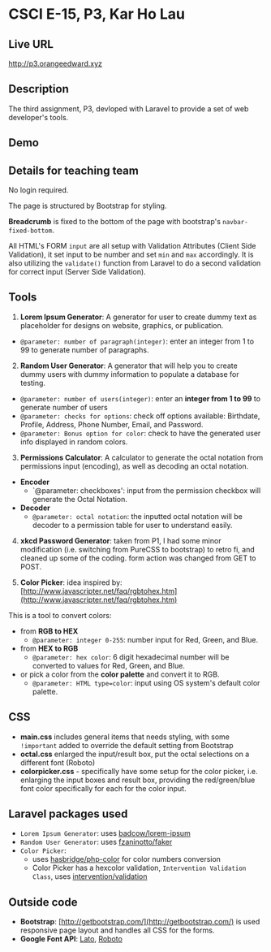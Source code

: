 # CSCI E-15, P3, Kar Ho Lau

## Live URL
<http://p3.orangeedward.xyz>

## Description
The third assignment, P3, devloped with Laravel to provide a set of web developer's tools.

## Demo


## Details for teaching team
No login required.

The page is structured by Bootstrap for styling.

**Breadcrumb** is fixed to the bottom of the page with bootstrap's `navbar-fixed-bottom`.

All HTML's FORM `input` are all setup with Validation Attributes (Client Side Validation), it set input to be number and set `min` and `max` accordingly. It is also utilizing the `validate()` function from Laravel to do a second validation for correct input (Server Side Validation).

## Tools
1. **Lorem Ipsum Generator**:
A generator for user to create dummy text as placeholder for designs on website, graphics, or publication.
  - `@parameter: number of paragraph(integer)`: enter an integer from 1 to 99 to generate number of paragraphs.

2. **Random User Generator**:
A generator that will help you to create dummy users with dummy information to populate a database for testing.
  - `@parameter: number of users(integer)`: enter an **integer from 1 to 99** to generate number of users
  - `@parameter: checks for options`: check off options available: Birthdate, Profile, Address, Phone Number, Email, and Password.
  - `@parameter: Bonus option for color`: check to have the generated user info displayed in random colors.  

3. **Permissions Calculator**:
A calculator to generate the octal notation from permissions input (encoding), as well as decoding an octal notation.
  * **Encoder**
    - `@parameter: checkboxes': input from the permission checkbox will generate the Octal Notation.
  * **Decoder**
    - `@parameter: octal notation`: the inputted octal notation will be decoder to a permission table for user to understand easily.

4. **xkcd Password Generator**:
taken from P1, I had some minor modification (i.e. switching from PureCSS to bootstrap) to retro fi, and cleaned up some of the coding. form action was changed from GET to POST.

5. **Color Picker**: idea inspired by: [http://www.javascripter.net/faq/rgbtohex.htm](http://www.javascripter.net/faq/rgbtohex.htm)

  This is a tool to convert colors:
  * from **RGB to HEX**
    - `@parameter: integer 0-255`: number input for Red, Green, and Blue.  
  * from **HEX to RGB**
    - `@parameter: hex color`: 6 digit hexadecimal number will be converted to values for Red, Green, and Blue.
  * or pick a color from the **color palette** and convert it to RGB.
    - `@parameter: HTML type=color`: input using OS system's default color palette.



## CSS
* **main.css** includes general items that needs styling, with some `!important` added to override the default setting from Bootstrap
* **octal.css** enlarged the input/result box, put the octal selections on a different font (Roboto)
* **colorpicker.css** - specifically have some setup for the color picker, i.e. enlarging the input boxes and result box, providing the red/green/blue font color specifically for each for the color input.

## Laravel packages used
* `Lorem Ipsum Generator`: uses [badcow/lorem-ipsum](https://packagist.org/packages/badcow/lorem-ipsum)
* `Random User Generator`: uses [fzaninotto/faker](https://packagist.org/packages/fzaninotto/faker)
* `Color Picker`:
  * uses [hasbridge/php-color](https://packagist.org/packages/hasbridge/php-color) for color numbers conversion
  * Color Picker has a hexcolor validation, `Intervention Validation Class`, uses [intervention/validation](https://github.com/Intervention/validation)

## Outside code
* **Bootstrap**: [http://getbootstrap.com/](http://getbootstrap.com/) is used responsive page layout and handles all CSS for the forms.
* **Google Font API**: [Lato](https://www.google.com/fonts#QuickUsePlace:quickUse/Family:Lato), [Roboto](https://www.google.com/fonts#QuickUsePlace:quickUse/Family:Roboto)
